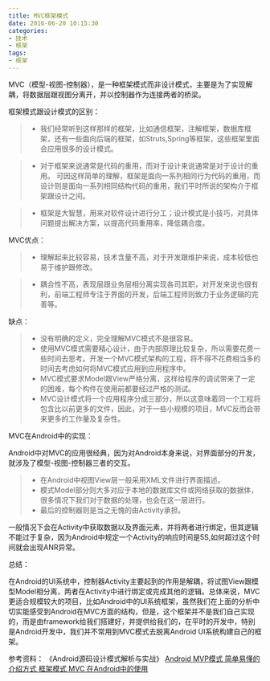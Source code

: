 ```yaml
---
title: MVC框架模式
date: 2016-06-20 10:15:30
categories:
- 技术
- 框架
tags:
- 框架
---
```



MVC（模型-视图-控制器），是一种框架模式而非设计模式，主要是为了实现解耦，将数据层跟视图分离开，并以控制器作为连接两者的桥梁。

框架模式跟设计模式的区别：

> * 我们经常听到这样那样的框架，比如通信框架，注解框架，数据库框架，还有一些面向后端的框架，如Struts,Spring等框架，这些框架里面会应用很多的设计模式。

> * 对于框架来说通常是代码的重用，而对于设计来说通常是对于设计的重用。
可因这样简单的理解，框架是面向一系列相同行为代码的重用，而设计则是面向一系列相同结构代码的重用，我们平时所说的架构介于框架跟设计之间。

> * 框架是大智慧，用来对软件设计进行分工；设计模式是小技巧，对具体问题提出解决方案，以提高代码重用率，降低耦合度。

MVC优点：

> *  理解起来比较容易，技术含量不高，对于开发跟维护来说，成本较低也易于维护跟修改。

> * 耦合性不高，表现层跟业务层相分离实现各司其职，对开发来说也很有利，前端工程师专注于界面的开发，后端工程师则致力于业务逻辑的完善等。

缺点：

> * 没有明确的定义，完全理解MVC模式不是很容易。
> * 使用MVC模式需要精心设计，由于内部原理比较复杂，所以需要花费一些时间去思考。开发一个MVC模式架构的工程，将不得不花费相当多的时间去考虑如何将MVC模式应用到应用程序中。
> * MVC模式要求Model跟View严格分离，这样给程序的调试带来了一定的困难，每个构件在使用前都要经过严格的测试。
> * MVC设计模式将一个应用程序分成三部分，所以这意味着同一个工程将包含比以前更多的文件，因此，对于一些小规模的项目，MVC反而会带来更多的工作量及复杂性。


MVC在Android中的实现：

Android中对MVC的应用很经典，因为对Android本身来说，对界面部分的开发，就涉及了模型-视图-控制器三者的交互。
> * 在Android中视图View层一般采用XML文件进行界面描述。
> * 模式Model部分则大多对应于本地的数据库文件或网络获取的数据体，很多情况下我们对于数据的处理，也会在这一层进行。
> * 最后的控制器则是当之无愧的由Activity承担。

一般情况下会在Activity中获取数据以及界面元素，并将两者进行绑定，但其逻辑不能过于复杂，因为Android中规定一个Activity的响应时间是5S,如何超过这个时间就会出现ANR异常。

总结：

在Android的UI系统中，控制器Activity主要起到的作用是解耦，将试图View跟模型Model相分离，两者在Activity中进行绑定或完成其他的逻辑。总体来说，MVC更适合规模较大的项目，比如Android中的UI系统框架，虽然我们在上面的分析中切实能感受到Android在MVC方面的结构，但是，这个框架并不是我们自己实现的，而是由framework给我们搭建好，并提供给我们的，在平时的开发中，特别是Android开发中，我们并不常用到MVC模式去脱离Android UI系统构建自己的框架。

参考资料：
《Android源码设计模式解析与实战》
[Android MVP模式 简单易懂的介绍方式 ][1]
[框架模式 MVC 在Android中的使用][2]


  [1]: https://segmentfault.com/a/1190000003927200#articleHeader9
  [2]: http://blog.csdn.net/feidu804677682/article/details/46363207











